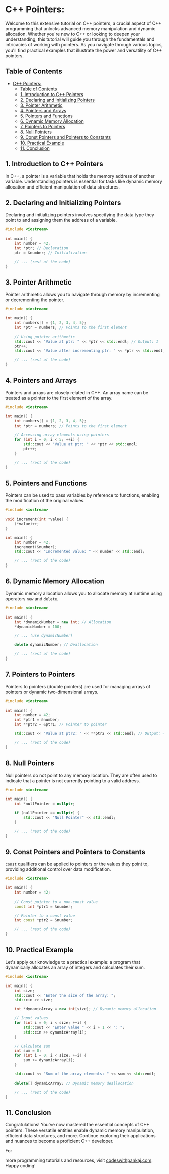 # C++ Pointers:

Welcome to this extensive tutorial on C++ pointers, a crucial aspect of C++ programming that unlocks advanced memory manipulation and dynamic allocation. Whether you're new to C++ or looking to deepen your understanding, this tutorial will guide you through the fundamentals and intricacies of working with pointers. As you navigate through various topics, you'll find practical examples that illustrate the power and versatility of C++ pointers.

## Table of Contents
- [C++ Pointers:](#c-pointers)
  - [Table of Contents](#table-of-contents)
  - [1. Introduction to C++ Pointers ](#1-introduction-to-c-pointers-)
  - [2. Declaring and Initializing Pointers ](#2-declaring-and-initializing-pointers-)
  - [3. Pointer Arithmetic ](#3-pointer-arithmetic-)
  - [4. Pointers and Arrays ](#4-pointers-and-arrays-)
  - [5. Pointers and Functions ](#5-pointers-and-functions-)
  - [6. Dynamic Memory Allocation ](#6-dynamic-memory-allocation-)
  - [7. Pointers to Pointers ](#7-pointers-to-pointers-)
  - [8. Null Pointers ](#8-null-pointers-)
  - [9. Const Pointers and Pointers to Constants ](#9-const-pointers-and-pointers-to-constants-)
  - [10. Practical Example ](#10-practical-example-)
  - [11. Conclusion ](#11-conclusion-)

## 1. Introduction to C++ Pointers <a name="introduction"></a>

In C++, a pointer is a variable that holds the memory address of another variable. Understanding pointers is essential for tasks like dynamic memory allocation and efficient manipulation of data structures.

## 2. Declaring and Initializing Pointers <a name="declaring-and-initializing-pointers"></a>

Declaring and initializing pointers involves specifying the data type they point to and assigning them the address of a variable.

```cpp
#include <iostream>

int main() {
    int number = 42;
    int *ptr; // Declaration
    ptr = &number; // Initialization

    // ... (rest of the code)
}
```

## 3. Pointer Arithmetic <a name="pointer-arithmetic"></a>

Pointer arithmetic allows you to navigate through memory by incrementing or decrementing the pointer.

```cpp
#include <iostream>

int main() {
    int numbers[] = {1, 2, 3, 4, 5};
    int *ptr = numbers; // Points to the first element

    // Using pointer arithmetic
    std::cout << "Value at ptr: " << *ptr << std::endl; // Output: 1
    ptr++;
    std::cout << "Value after incrementing ptr: " << *ptr << std::endl; // Output: 2

    // ... (rest of the code)
}
```

## 4. Pointers and Arrays <a name="pointers-and-arrays"></a>

Pointers and arrays are closely related in C++. An array name can be treated as a pointer to the first element of the array.

```cpp
#include <iostream>

int main() {
    int numbers[] = {1, 2, 3, 4, 5};
    int *ptr = numbers; // Points to the first element

    // Accessing array elements using pointers
    for (int i = 0; i < 5; ++i) {
        std::cout << "Value at ptr: " << *ptr << std::endl;
        ptr++;
    }

    // ... (rest of the code)
}
```

## 5. Pointers and Functions <a name="pointers-and-functions"></a>

Pointers can be used to pass variables by reference to functions, enabling the modification of the original values.

```cpp
#include <iostream>

void increment(int *value) {
    (*value)++;
}

int main() {
    int number = 42;
    increment(&number);
    std::cout << "Incremented value: " << number << std::endl;

    // ... (rest of the code)
}
```

## 6. Dynamic Memory Allocation <a name="dynamic-memory-allocation"></a>

Dynamic memory allocation allows you to allocate memory at runtime using operators `new` and `delete`.

```cpp
#include <iostream>

int main() {
    int *dynamicNumber = new int; // Allocation
    *dynamicNumber = 100;

    // ... (use dynamicNumber)

    delete dynamicNumber; // Deallocation

    // ... (rest of the code)
}
```

## 7. Pointers to Pointers <a name="pointers-to-pointers"></a>

Pointers to pointers (double pointers) are used for managing arrays of pointers or dynamic two-dimensional arrays.

```cpp
#include <iostream>

int main() {
    int number = 42;
    int *ptr1 = &number;
    int **ptr2 = &ptr1; // Pointer to pointer

    std::cout << "Value at ptr2: " << **ptr2 << std::endl; // Output: 42

    // ... (rest of the code)
}
```

## 8. Null Pointers <a name="null-pointers"></a>

Null pointers do not point to any memory location. They are often used to indicate that a pointer is not currently pointing to a valid address.

```cpp
#include <iostream>

int main() {
    int *nullPointer = nullptr;

    if (nullPointer == nullptr) {
        std::cout << "Null Pointer" << std::endl;
    }

    // ... (rest of the code)
}
```

## 9. Const Pointers and Pointers to Constants <a name="const-pointers-and-pointers-to-constants"></a>

`const` qualifiers can be applied to pointers or the values they point to, providing additional control over data modification.

```cpp
#include <iostream>

int main() {
    int number = 42;
    
    // Const pointer to a non-const value
    const int *ptr1 = &number;

    // Pointer to a const value
    int const *ptr2 = &number;

    // ... (rest of the code)
}
```

## 10. Practical Example <a name="practical-example"></a>

Let's apply our knowledge to a practical example: a program that dynamically allocates an array of integers and calculates their sum.

```cpp
#include <iostream>

int main() {
    int size;
    std::cout << "Enter the size of the array: ";
    std::cin >> size;

    int *dynamicArray = new int[size]; // Dynamic memory allocation

    // Input values
    for (int i = 0; i < size; ++i) {
        std::cout << "Enter value " << i + 1 << ": ";
        std::cin >> dynamicArray[i];
    }

    // Calculate sum
    int sum = 0;
    for (int i = 0; i < size; ++i) {
        sum += dynamicArray[i];
    }

    std::cout << "Sum of the array elements: " << sum << std::endl;

    delete[] dynamicArray; // Dynamic memory deallocation

    // ... (rest of the code)
}
```

## 11. Conclusion <a name="conclusion"></a>

Congratulations! You've now mastered the essential concepts of C++ pointers. These versatile entities enable dynamic memory manipulation, efficient data structures, and more. Continue exploring their applications and nuances to become a proficient C++ developer.

For

 more programming tutorials and resources, visit [codeswithpankaj.com](https://codeswithpankaj.com). Happy coding!